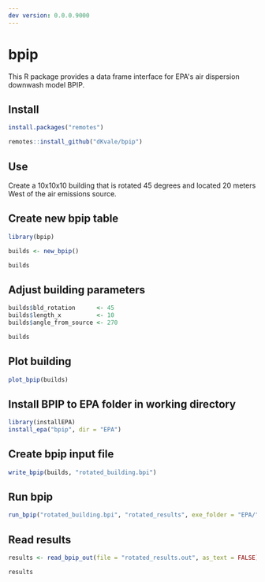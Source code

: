 ```yaml
---  
dev version: 0.0.0.9000  
---  
```



bpip
=======

This R package provides a data frame interface for EPA's air dispersion downwash model BPIP.

## Install 

```r
install.packages("remotes")

remotes::install_github("dKvale/bpip")
```

## Use

Create a 10x10x10 building that is rotated 45 degrees and located 20 meters West of the air emissions source.

## Create new bpip table
```r 
library(bpip)

builds <- new_bpip()

builds
```

## Adjust building parameters
```r 
builds$bld_rotation      <- 45
builds$length_x          <- 10
builds$angle_from_source <- 270 

builds
```

## Plot building
```r 
plot_bpip(builds)
```

## Install BPIP to EPA folder in working directory
```r 
library(installEPA)
install_epa("bpip", dir = "EPA")
```

## Create bpip input file
```r 
write_bpip(builds, "rotated_building.bpi")
```

## Run bpip
```r 
run_bpip("rotated_building.bpi", "rotated_results", exe_folder = "EPA/")
```

## Read results
```r 
results <- read_bpip_out(file = "rotated_results.out", as_text = FALSE)

results
```
